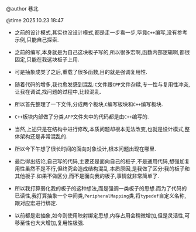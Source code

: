 @author 巷北  

@time 2025.10.23 18:47  

- 之前的设计模式,其实也没设计模式,都是走一步看一步,毕竟`C++`编写,没有参考示例,只能自己探索.

- 之前的编写,本身就是为自己这块板子写的,所以很多宏啊,函数内部逻辑啊,都很固定,只能在我这块板子上用.
- 可是抽象成类了之后,重载了很多函数,目的就是强调复用性.
- 随着代码的增多,我也愈发感到混乱:`C`文件跟`CPP`文件杂糅,专一性与复用性冲突,让我在调试,找问题的过程中,比较混乱.
- 所以首先整理了一下文件,分成两个板块,`C`编写板块和`C++`编写板块.
- `C++`板块内部做了分类,`APP`文件夹中的代码都是由`C++`编写的.
- 当然,上述只是在结构中进行修改,本质问题却根本无法改变,也就是设计模式,整体架构还是非常混乱的.
- 所以今下午想了很长时间的面向对象设计,根本问题出现在哪里.
- 最后得出结论,自己写的代码,主要还是面向自己的板子,不是通用代码,想强加复用性虽然不是不行,但终究会造成结构混乱.本质原因,是我做了区分:我的板子和其他板子.如果不做区分,而不是面向我的板子,事情就非常简单了.
- 所以我打算弱化我的板子的这种想法,而是强调一类板子的思想.而为了代码的已读性,我打算抽象一个中间类,`PeripheralMapping`类,将`typedef`自定义名称,跟对应宏进行绑定.
- 以前都是宏抽象,如今则使用映射绑定思想,内存占用会稍微增加,但是灵活性,可移至性也大大增加,复用性极强.